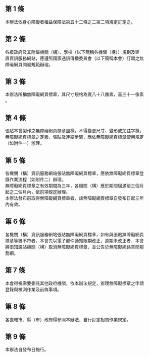 第 1 條
-------
本辦法依身心障礙者權益保障法第五十二條之二第二項規定訂定之。

第 2 條
-------
各級政府及其附屬機關（構）、學校（以下簡稱各機關（構））規劃及建  
置資訊服務網站，應遵照國家通訊傳播委員會（以下簡稱本會）訂頒之無  
障礙網頁開發規範辦理。

第 3 條
-------
本辦法所稱無障礙網頁標章，其尺寸規格為寬八十八像素，高三十一像素  
。

第 4 條
-------
張貼本會製作之無障礙網頁標章圖樣，不得變更尺寸、變形或加註字樣，  
無障礙網頁標章之定義、張貼及連結步驟，應依無障礙網頁標章使用規定  
（如附件一）辦理。

第 5 條
-------
各機關（構）資訊服務網站張貼無障礙網頁標章，應依無障礙網頁標章登  
錄作業流程（如附件二）辦理。  
無障礙網頁標章之有效期間為三年，各機關（構）應於期間屆滿前三個月  
起之二個月內，依前項規定辦理。  
本辦法發布前取得無障礙網頁標章者，該無障礙網頁標章自發布日起三年  
內有效。

第 6 條
-------
各機關（構）資訊服務網站張貼無障礙網頁標章，如有與張貼無障礙網頁  
標章等級不符者，本會先以電子郵件通知限期改正，逾期未改正者，本會  
將函知設站機關（構）取消無障礙網頁標章，並公告於無障礙網路空間服  
務網。

第 7 條
-------
本會得視需要委託其他政府機關，依本辦法規定，辦理無障礙標章之申請  
登錄與檢測作業及前條事項。

第 8 條
-------
各直轄市、縣（市）政府得參照本辦法，自行訂定相關作業規定。

第 9 條
-------
本辦法自發布日施行。

